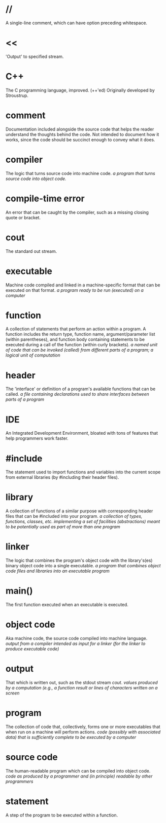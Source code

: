 # //
A single-line comment, which can have option preceding whitespace.

# <<
'Output' to specified stream.

# C++
The C programming language, improved. (++'ed) Originally developed by Stroustrup.

# comment
Documentation included alongside the source code that helps the reader understand the thoughts behind the code. Not intended to document how it works, since the code should be succinct enough to convey what it does.

# compiler
The logic that turns source code into machine code.
*a program that turns source code into object code.*

# compile-time error
An error that can be caught by the compiler, such as a missing closing quote or bracket.

# cout
The standard out stream.

# executable
Machine code compiled and linked in a machine-specific format that can be executed on that format.
*a program ready to be run (executed) on a computer*

# function
A collection of statements that perform an action within a program. A function includes the return type, function name, argument/parameter list (within parentheses), and function body containing statements to be executed during a call of the function (within curly brackets).
*a named unit of code that can be invoked (called) from different parts of a program; a logical unit of computation*

# header
The 'interface' or definition of a program's available functions that can be called.
*a file containing declarations used to share interfaces between parts of a program*

# IDE
An Integrated Development Environment, bloated with tons of features that help programmers work faster.

# #include
The statement used to import functions and variables into the current scope from external libraries (by #including their header files).

# library
A collection of functions of a similar purpose with corresponding header files that can be #included into your program.
*a collection of types, functions, classes, etc. implementing a set of facilities (abstractions) meant to be potentially used as part of more than one program*

# linker
The logic that combines the program's object code with the library's(es) binary object code into a single executable.
*a program that combines object code files and libraries into an executable program*

# main()
The first function executed when an executable is executed.

# object code
Aka machine code, the source code compiled into machine language.
*output from a compiler intended as input for a linker (for the linker to produce executable code)*

# output
That which is written out, such as the stdout stream *cout*.
*values produced by a computation (e.g., a function result or lines of characters written on a screen*

# program
The collection of code that, collectively, forms one or more executables that when run on a machine will perform actions.
*code (possibly with associated data) that is sufficiently complete to be executed by a computer*

# source code
The human-readable program which can be compiled into object code.
*code as produced by a programmer and (in principle) readable by other programmers*

# statement
A step of the program to be executed within a function.

